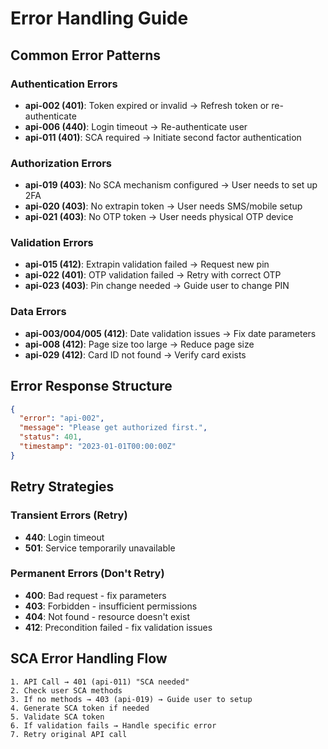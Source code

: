# Error Handling Guide

## Common Error Patterns

### Authentication Errors
- **api-002 (401)**: Token expired or invalid → Refresh token or re-authenticate
- **api-006 (440)**: Login timeout → Re-authenticate user
- **api-011 (401)**: SCA required → Initiate second factor authentication

### Authorization Errors  
- **api-019 (403)**: No SCA mechanism configured → User needs to set up 2FA
- **api-020 (403)**: No extrapin token → User needs SMS/mobile setup
- **api-021 (403)**: No OTP token → User needs physical OTP device

### Validation Errors
- **api-015 (412)**: Extrapin validation failed → Request new pin
- **api-022 (401)**: OTP validation failed → Retry with correct OTP
- **api-023 (403)**: Pin change needed → Guide user to change PIN

### Data Errors
- **api-003/004/005 (412)**: Date validation issues → Fix date parameters
- **api-008 (412)**: Page size too large → Reduce page size
- **api-029 (412)**: Card ID not found → Verify card exists

## Error Response Structure

```json
{
  "error": "api-002",
  "message": "Please get authorized first.",
  "status": 401,
  "timestamp": "2023-01-01T00:00:00Z"
}
```

## Retry Strategies

### Transient Errors (Retry)
- **440**: Login timeout
- **501**: Service temporarily unavailable

### Permanent Errors (Don't Retry)
- **400**: Bad request - fix parameters
- **403**: Forbidden - insufficient permissions
- **404**: Not found - resource doesn't exist
- **412**: Precondition failed - fix validation issues

## SCA Error Handling Flow

```
1. API Call → 401 (api-011) "SCA needed"
2. Check user SCA methods
3. If no methods → 403 (api-019) → Guide user to setup
4. Generate SCA token if needed
5. Validate SCA token
6. If validation fails → Handle specific error
7. Retry original API call
```